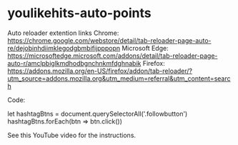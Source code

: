 # youlikehits-auto-points
Auto reloader extention links
Chrome: https://chrome.google.com/webstore/detail/tab-reloader-page-auto-re/dejobinhdiimklegodgbmbifijpppopn
Microsoft Edge: https://microsoftedge.microsoft.com/addons/detail/tab-reloader-page-auto-r/amclpbiglkmdhodbgnchnkmfdghnabik
Firefox: https://addons.mozilla.org/en-US/firefox/addon/tab-reloader/?utm_source=addons.mozilla.org&utm_medium=referral&utm_content=search

Code:

let hashtagBtns = document.querySelectorAll('.followbutton')
hashtagBtns.forEach(btn => btn.click())

See this YouTube video for the instructions.
